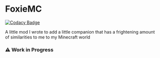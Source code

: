 # FoxieMC

[![Codacy Badge](https://api.codacy.com/project/badge/Grade/a99f01925b984c8690af44aaef9df66a)](https://app.codacy.com/gh/mysticalfoxie/FoxieMC?utm_source=github.com&utm_medium=referral&utm_content=mysticalfoxie/FoxieMC&utm_campaign=Badge_Grade)

A little mod I wrote to add a little companion that has a frightening amount of similarities to me to my Minecraft world

### ⚠ Work in Progress
